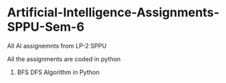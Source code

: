 # Artificial-Intelligence-Assignments-SPPU-Sem-6
All AI assignemnts from LP-2 SPPU

All the assignments are coded in python

1. BFS DFS Algorithm in Python
